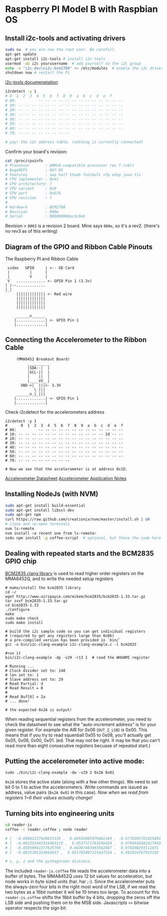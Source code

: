 # Raspberry PI Model B with Raspbian OS

## Install i2c-tools and activating drivers
```bash
sudo su  # you are now the root user. Be carefull.
apt-get update
apt-get install i2c-tools # install i2c-tools
usermod -aG i2c yourusername  # add yourself to the i2c group
echo -e "i2c-dev\ni2c-bcm2708" >> /etc/modules  # enable the i2c drivers
shutdown now # restart the Pi
```
[i2c-tools documenetation](http://www.lm-sensors.org/wiki/i2cToolsDocumentation)

```bash
i2cdetect -y 1
# 0  1  2  3  4  5  6  7  8  9  a  b  c  d  e  f
# 00:          -- -- -- -- -- -- -- -- -- -- -- -- --
# 10: -- -- -- -- -- -- -- -- -- -- -- -- -- -- -- --
# 20: -- -- -- -- -- -- -- -- -- -- -- -- -- -- -- --
# 30: -- -- -- -- -- -- -- -- -- -- -- -- -- -- -- --
# 40: -- -- -- -- -- -- -- -- -- -- -- -- -- -- -- --
# 50: -- -- -- -- -- -- -- -- -- -- -- -- -- -- -- --
# 60: -- -- -- -- -- -- -- -- -- -- -- -- -- -- -- --
# 70: -- -- -- -- -- -- -- --

# yay! the i2c address table. (nothing is currently connected)
```

Confirm your board's revision:
```bash
cat /proc/cpuinfo
# Processor       : ARMv6-compatible processor rev 7 (v6l)
# BogoMIPS        : 697.95
# Features        : swp half thumb fastmult vfp edsp java tls
# CPU implementer : 0x41
# CPU architecture: 7
# CPU variant     : 0x0
# CPU part        : 0xb76
# CPU revision    : 7
#
# Hardware        : BCM2708
# Revision        : 000e
# Serial          : 000000008ac3c8eb
```
Revision > `0003` is a revision 2 board.  Mine says `000e`, so it's a rev2.  (there's no rev3 as of this writing)

## Diagram of the GPIO and Ribbon Cable Pinouts
The Raspberry PI and Ribbon Cable
```
 video   GPIO     | <-- SD Card
 |         |      |
 |         V      |
 V   ............. <- GPIO Pin 1 (3.3v)
| |--.............
|_|
     ||||||||||||| <- Red wire
     |||||||||||||
     |||||||||||||
     |||||||||||||

     ______n______
    |.............| <- GPIO Pin 1
    |.............|
```

## Connecting the Accelerometer to the Ribbon Cable
```
     (MMA8452 Breakout Board)
          __________
          |SDA--|  |
          |SCL-||  |
          |    ||  |
          |____VV__|
       GND->|  |||<- 3.3V
             \ |||
     ______n_|_|||
    |.............| <- GPIO Pin 1
    |.............|
```

Check i2cdetect for the accelerometers address
```
i2cdetect -y 1
#      0  1  2  3  4  5  6  7  8  9  a  b  c  d  e  f
# 00:          -- -- -- -- -- -- -- -- -- -- -- -- --
# 10: -- -- -- -- -- -- -- -- -- -- -- -- -- 1d -- --
# 20: -- -- -- -- -- -- -- -- -- -- -- -- -- -- -- --
# 30: -- -- -- -- -- -- -- -- -- -- -- -- -- -- -- --
# 40: -- -- -- -- -- -- -- -- -- -- -- -- -- -- -- --
# 50: -- -- -- -- -- -- -- -- -- -- -- -- -- -- -- --
# 60: -- -- -- -- -- -- -- -- -- -- -- -- -- -- -- --
# 70: -- -- -- -- -- -- -- --

# Now we see that the accelerometer is at address 0x1D.
```
[Accelerometer Datasheet](http://www.freescale.com/files/sensors/doc/data_sheet/MMA8452Q.pdf)
[Accelerometer Application Notes](http://www.artekit.eu/resources/ak-mma8452/doc/AN4076.pdf)


## Installing NodeJs (with NVM)
```bash
sudo apt-get install build-essential
sudo apt-get install libssl-dev
sudo apt-get npm
curl https://raw.github.com/creationix/nvm/master/install.sh | sh
# close and re-open terminals
nvm ls-remote
nvm install <a recent one from ls-remote>
sodu npm install -g coffee-script  # optional, but these the code here is coffeescript
```

## Dealing with repeated starts and the BCM2835 GPIO chip
[BCM2835 clang library](http://www.airspayce.com/mikem/bcm2835/index.html) is used to read higher order registers on the MMA8452Q, and to write the needed setup registers
```
# make/install the bcm2835 library
cd ~/
wget http://www.airspayce.com/mikem/bcm2835/bcm2835-1.33.tar.gz
tar zxvf bcm2835-1.33.tar.gz
cd bcm2835-1.33
./configure
make
sudo make check
sudo make install

# build the i2c sample code so you can get individual registers
# (required to get any registers large than 0x06)
# a pre-compiled version has been provided in `bin/`
gcc -o bin/i2c-clang-example i2c-clang-example.c -l bcm2835

#run it
bin/i2c-clang-example -dp -s29 -r13 1  # read the WHOAMI register

# Running ...
# Clock divider set to: 148
# len set to: 1
# Slave address set to: 29
# Read Partial: d
# Read Result = 0
#
# Read Buf[0] = 2a
# ... done!

# the expected 0x2A is output!
```

When reading sequential registers from the accelerometer, you need to check the datasheet to see what the "auto-increment address" is for your given register.  For example the AIR for 0x06 (`OUT_Z_LSB`) is 0x00.  This means that if you try to read squentiall 0x05 to 0x08, you'll actually get 0x05, 0x06, 0x00, 0x01. (ed. That may not be right.  It may be that you can't read more than eight consecutive registers becuase of repeated start.)


## Putting the accelerometer into active mode:
```
sudo ./bin/i2c-clang-example -dw -s29 2 0x2A 0x01
```
`0x2A` stores the active state (along with a few other things).  We need to set bit 0 to 1 to active the accelerometers.  Write commands are issued as address, value pairs (`0x2A 0x01` in this case).  *Now when we read from registers 1~6 their values actually change!*

## Turning bits into engineering units
```bash
cd reader-js
coffee -c reader.coffee ; node reader

# [  -0.05862237420615535 ,  0.04592085979482169 ,  0.9770395701025891  ] -  0.9798732722490773
# [  -0.061553492916463115 ,  0.0537371763556424 ,  0.9789936492427943  ] -  0.9823976190273559
# [  -0.05959941377625794 ,  0.04787493893502687 ,  0.970200293111871  ] -  0.9732074335180894
# [  -0.0625305324865657 ,  0.051783097215437224 ,  0.981924767953102  ] -  0.9852754978025334

# x, y, z and the pythagorean distance.
```
The included `reader-js.coffee` file reads the accelerometer data into a buffer of bytes.  The MMA8452Q uses 12 bit values for acceleration, but node works in byte sized units (har, har ;-).  Since the accelerometer puts the always-zero four bits in the right most word of the LSB, if we read the two bytes as a 16bit number it will be 10 times too large.  To account for this `reader-js.coffee` shifts the 16bit buffer by 4 bits, dropping the zeros off the LSB side and pushing them on to the MSB side.  Javascripts `>>` bitwise operator respects the sign bit.
